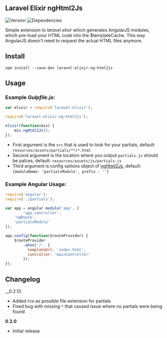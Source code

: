 ## Laravel Elixir ngHtml2Js

![Version](https://img.shields.io/npm/v/laravel-elixir-ng-html2js.svg?style=flat-square)
![Dependencies](https://img.shields.io/david/msipenko/laravel-elixir-ng-html2js.svg?style=flat-square)

Simple extension to *laravel elixir* which generates AngularJS modules, which pre-load your HTML code into the $templateCache.
This way AngularJS doesn't need to request the actual HTML files anymore.

## Install

```
npm install --save-dev laravel-elixir-ng-html2js
```

## Usage

### Example *Gulpfile.js*:

```javascript
var elixir = require('laravel-elixir');

require('laravel-elixir-ng-html2js');

elixir(function(mix) {
    mix.ngHtml2Js();
});
```

- First argument is the `src` that is used to look for your partials, default: `resources/assets/partials/**/*.html`
- Second argument is the location where you output `partials.js` should be palces, default: `resources/assets/js/partials.js`
- Third argument is config options object of [ngHtml2Js](https://github.com/marklagendijk/gulp-ng-html2js#nghtml2jsoptions), default:
`{moduleName: 'partialsModule', prefix : ''}`

### Example Angular Usage:

```javascript
require('angular');
require('./partials');

var app = angular.module('app', [
        'app.controller',
    'ngRoute',
    'partialsModule'
]);

app.config(function($routeProvider) {
    $routeProvider
        .when('/', {
          templateUrl: 'index.html',
          controller: 'mainController'
        });
});
```

## Changelog

__0.2.1))
- Added `htm` as possible file extension for partials
- Fixed bug with missing `*` that caused issue where no partials were being found

__0.2.0__
- Initial release
